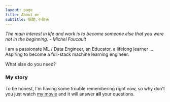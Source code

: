 ```yaml
---
layout: page
title: About me
subtitle: 很酷,不聊天
---
```

<!---
![comment:] # (Why you'd want to go on a date with me)
-->
*The main interest in life and work is to become someone else that you were not in the beginning. - Michel Foucault*

I am a passionate ML / Data Engineer, an Educator, a lifelong learner ... Aspiring to become a full-stack machine learning engineer.

<!---
![avatar](/assets/img/my_profile_figure.jpeg =100x)
--->
<!-- <div align = "center">
<img src="/assets/img/my_profile_figure.jpeg" width = "400" alt="profile" align=center />
</div> -->
What else do you need?

### My story

To be honest, I'm having some trouble remembering right now, so why don't you just watch [my movie](https://en.wikipedia.org/wiki/The_Princess_Bride_%28film%29) and it will answer **all** your questions.

